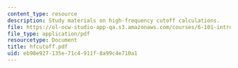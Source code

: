 ```yaml
---
content_type: resource
description: Study materials on high-frequency cutoff calculations.
file: https://ol-ocw-studio-app-qa.s3.amazonaws.com/courses/6-101-introductory-analog-electronics-laboratory-spring-2007/eb98e927135e71c4911f8a99c4e710a1_hfcutoff.pdf
file_type: application/pdf
resourcetype: Document
title: hfcutoff.pdf
uid: eb98e927-135e-71c4-911f-8a99c4e710a1
---
```

